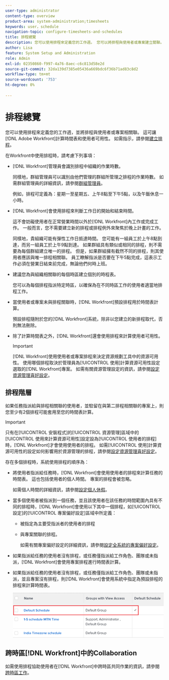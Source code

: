 ```yaml
---
user-type: administrator
content-type: overview
product-area: system-administration;timesheets
keywords: user，schedule
navigation-topic: configure-timesheets-and-schedules
title: 排程總覽
description: 您可以使用排程來定義您的工作週。 您可以將排程與使用者或專案建立關聯。 這可讓 [!DNL Adobe Workfront] 計算時間表和使用者可用性。 如需指示，請參閱建立排程。
author: Lisa
feature: System Setup and Administration
role: Admin
exl-id: 02350860-f997-4a76-8aec-c6c813d58e2d
source-git-commit: 32da139d7385e05436a669bdc6f36b71ad83c8d2
workflow-type: tm+mt
source-wordcount: '753'
ht-degree: 0%

---
```


# 排程總覽

<!-- Audited: 1/2024 -->

您可以使用排程來定義您的工作週，並將排程與使用者或專案相關聯。 這可讓[!DNL Adobe Workfront]計算時間表和使用者可用性。 如需指示，請參閱[建立排程](../../../administration-and-setup/set-up-workfront/configure-timesheets-schedules/create-schedules.md)。

在Workfront中使用排程時，請考慮下列事項：

* [!DNL Workfront]管理員會識別排程中組織的作業時數。

  同樣地，群組管理員可以識別由他們管理的群組所管理之排程的作業時數。 如需群組管理員的詳細資訊，請參閱[群組管理員](../../../administration-and-setup/manage-groups/group-roles/group-administrators.md)。

  例如，排程可定義為：星期一至星期五、上午8點至下午5點，以及午飯休息一小時。

* [!DNL Workfront]會使用排程來判斷工作日的開始和結束時間。

  這不會妨礙使用者在正常營業時間以外於[!DNL Workfront]內工作或完成工作。 一般而言，您不需要建立新的排程或排程例外來聚焦於晚上計畫的工作。

  同樣地，貴組織可能有彈性工作日抵達時間。 您可能有一組員工於上午8點到達，而另一組員工於上午9點到達。 如果群組具有類似或相同的排程，則不需要為每個群組建立唯一的排程。 但是，如果群組擁有截然不同的排程，則其使用者應該與唯一排程相關聯。 員工瞭解指派是否要在下午5點完成，這表示工作必須在營業日結束前完成，無論他們何時上班。

* 建議您為與組織相關聯的每個時區建立個別的時程表。

  您可以為每個排程指派特定時區，以確保為在不同時區工作的使用者適當地排程工作。

* 當使用者或專案未與排程關聯時，[!DNL Workfront]預設排程用於時間表計算。

  預設排程隨附於您的[!DNL Workfront]系統，除非以您建立的新排程取代，否則無法刪除。

* 除了計算時間表之外，[!DNL Workfront]還會使用排程來計算使用者可用性。

  >[!IMPORTANT]
  >
  >[!DNL Workfront]使用使用者或專案排程來決定資源規劃工具中的資源可用性。 使用哪個排程取決於管理員為[!UICONTROL 使用]計算資源可用性設定選取的[!DNL Workfront]專案。 如需有關資源管理設定的資訊，請參閱[設定資源管理喜好設定](../../../administration-and-setup/set-up-workfront/configure-system-defaults/configure-resource-mgmt-preferences.md)。

## 排程階層

如果任務指派給與排程相關聯的使用者，並駐留在與第二排程相關聯的專案上，則您至少有2個排程可能套用至您的時間表計算。

>[!IMPORTANT]
>
>只有在[!UICONTROL 安裝程式]的[!UICONTROL 資源管理]區域中的[!UICONTROL 使用來計算資源可用性]設定設為[!UICONTROL 使用者的排程]時，[!DNL Workfront]才會使用使用者的排程。 如需[!UICONTROL 使用]計算資源可用性的設定如何影響用於資源管理的排程，請參閱[設定資源管理喜好設定](../../../administration-and-setup/set-up-workfront/configure-system-defaults/configure-resource-mgmt-preferences.md)。

存在多個排程時，系統使用排程的順序為：

* 將使用者指派給任務時，[!DNL Workfront]會使用使用者的排程來計算任務的時間表。 這也包括使用者的個人時間。 專案的排程會被忽略。

  如需個人時間的詳細資訊，請參閱[設定個人休假](../../../workfront-basics/manage-your-account-and-profile/configuring-your-user-profile/personal-time-overview.md)。

* 當多個使用者被指派到一個任務，並且該使用者在該任務的時間範圍內具有不同的排程時，[!DNL Workfront]會使用以下其中一個排程，如[!UICONTROL 設定]的[!UICONTROL 專案偏好設定]區域中所定義：

   * 被指定為主要受指派者的使用者的排程
   * 與專案關聯的排程。

     如需有關專案偏好設定的詳細資訊，請參閱[設定全系統的專案偏好設定](../../../administration-and-setup/set-up-workfront/configure-system-defaults/set-project-preferences.md)。

* 如果指派給任務的使用者沒有排程，或任務僅指派給工作角色、團隊或未指派，[!DNL Workfront]會使用專案排程進行時間表計算。
* 如果指派給任務的使用者沒有排程，或任務僅指派給工作角色、團隊或未指派，並且專案沒有排程，則[!DNL Workfront]會使用系統中指定為預設排程的排程來計算時間表。

  ![](assets/default-schedule.png)

## 跨時區[!DNL Workfront]中的Collaboration

如需使用排程協助使用者在[!DNL Workfront]中跨時區共同作業的資訊，請參閱[跨時區工作](../../../workfront-basics/tips-tricks-and-troubleshooting/working-across-timezones.md)。
